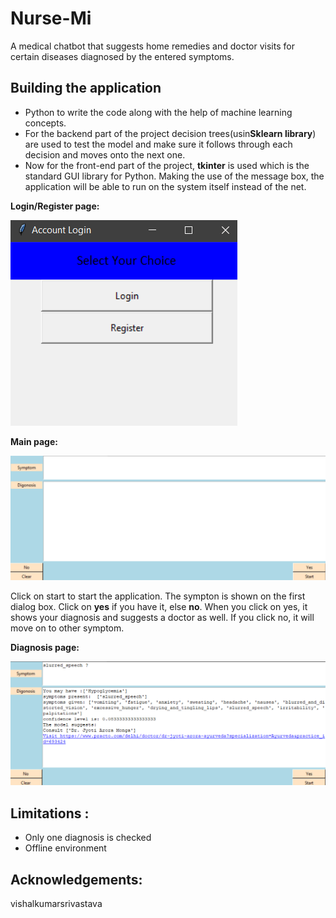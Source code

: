 # Nurse-Mi
A medical chatbot that suggests home remedies and doctor visits for certain diseases diagnosed by the entered symptoms.

## Building the application 
* Python to write the code along with the help of machine learning concepts.
* For the backend part of the project decision trees(usin**Sklearn library**) are used to test the model and make sure it follows through each decision and moves onto the next one. 
* Now for the front-end part of the project, **tkinter** is used which is the standard GUI library for Python. Making the use of the message box, the application will be able to run on the system itself instead of the net.


**Login/Register page:**

![Login](/static/Login.png)

**Main page:**

![Main](/static/Main-screen.png)

Click on start to start the application. The sympton is shown on the first dialog box. Click on **yes** if you have it, else **no**.
When you click on yes, it shows your diagnosis and suggests a doctor as well.
If you click no, it will move on to other symptom.

**Diagnosis page:**

![Diagnosis](/static/Diagnosis.png)

## Limitations :
* Only one diagnosis is checked
* Offline environment

## Acknowledgements:
vishalkumarsrivastava
